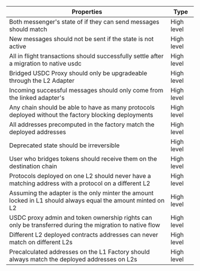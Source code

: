 | Properties                                                                                                  | Type       |
| ----------------------------------------------------------------------------------------------------------- | ---------- |
| Both messenger's state of if they can send messages should match                                            | High level |
| New messages should not be sent if the state is not active                                                  | High level |
| All in flight transactions should successfully settle after a migration to native usdc                      | High level |
| Bridged USDC Proxy should only be upgradeable through the L2 Adapter                                        | High level |
| Incoming successful messages should only come from the linked adapter's                                     | High level |
| Any chain should be able to have as many protocols deployed without the factory blocking deployments        | High level |
| All addresses precomputed in the factory match the deployed addresses                                       | High level |
| Deprecated state should be irreversible                                                                     | High level |
| User who bridges tokens should receive them on the destination chain                                        | High level |
| Protocols deployed on one L2 should never have a matching address with a protocol on a different L2         | High level |
| Assuming the adapter is the only minter the amount locked in L1 should always equal the amount minted on L2 | High level |
| USDC proxy admin and token ownership rights can only be transferred during the migration to native flow     | High level |
| Different L2 deployed contracts addresses can never match on different L2s                                  | High level |
| Precalculated addresses on the L1 Factory should always match the deployed addresses on L2s                 | High level |
